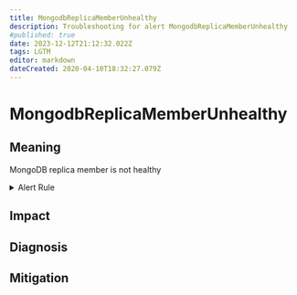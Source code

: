 ```yaml
---
title: MongodbReplicaMemberUnhealthy
description: Troubleshooting for alert MongodbReplicaMemberUnhealthy
#published: true
date: 2023-12-12T21:12:32.022Z
tags: LGTM
editor: markdown
dateCreated: 2020-04-10T18:32:27.079Z
---
```


# MongodbReplicaMemberUnhealthy

## Meaning
[//]: # "Short paragraph that explains what the alert means"
MongoDB replica member is not healthy

<details>
  <summary>Alert Rule</summary>

  ```yaml
alert: MongodbReplicaMemberUnhealthy
expr: mongodb_rs_members_health == 0
for: 0m
labels:
    severity: critical
annotations:
    summary: Mongodb replica member unhealthy (instance {{ $labels.instance }})
    description: |-
        MongoDB replica member is not healthy
          VALUE = {{ $value }}
          LABELS = {{ $labels }}
    runbook: https://github.com/srerun/prometheus-alerts/content/runbooks/MongodbReplicaMemberUnhealthy

  ```
</details>


## Impact
[//]: # "What could / will happen if the alert is not addressed"



## Diagnosis
[//]: # "Steps to take to identify the cause of the problem"



## Mitigation
[//]: # "The steps necessary to resolve the alert"

